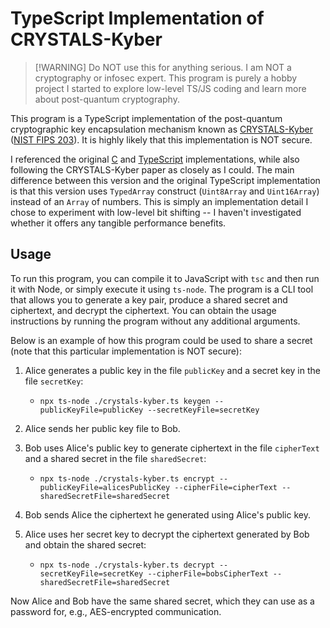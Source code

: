 # TypeScript Implementation of CRYSTALS-Kyber

> [!WARNING] Do NOT use this for anything serious. I am NOT a cryptography or
> infosec expert. This program is purely a hobby project I started to explore
> low-level TS/JS coding and learn more about post-quantum cryptography.

This program is a TypeScript implementation of the post-quantum cryptographic
key encapsulation mechanism known as
<a href="https://pq-crystals.org/kyber/">CRYSTALS-Kyber</a>
(<a href="https://nvlpubs.nist.gov/nistpubs/FIPS/NIST.FIPS.203.pdf">NIST FIPS
203</a>). It is highly likely that this implementation is NOT secure.

I referenced the original <a href="https://github.com/pq-crystals/kyber">C</a>
and <a href="https://github.com/fisherstevenk/crystals-kyber-ts">TypeScript</a>
implementations, while also following the CRYSTALS-Kyber paper as closely as I
could. The main difference between this version and the original TypeScript
implementation is that this version uses `TypedArray` construct (`Uint8Array`
and `Uint16Array`) instead of an `Array` of numbers. This is simply an
implementation detail I chose to experiment with low-level bit shifting -- I
haven't investigated whether it offers any tangible performance benefits.

## Usage

To run this program, you can compile it to JavaScript with `tsc` and then run it
with Node, or simply execute it using `ts-node`. The program is a CLI tool that
allows you to generate a key pair, produce a shared secret and ciphertext, and
decrypt the ciphertext. You can obtain the usage instructions by running the
program without any additional arguments.

Below is an example of how this program could be used to share a secret (note
that this particular implementation is NOT secure):

1. Alice generates a public key in the file `publicKey` and a secret key in the
   file `secretKey`:

   - `npx ts-node ./crystals-kyber.ts keygen --publicKeyFile=publicKey --secretKeyFile=secretKey`

1. Alice sends her public key file to Bob.

1. Bob uses Alice's public key to generate ciphertext in the file `cipherText`
   and a shared secret in the file `sharedSecret`:

   - `npx ts-node ./crystals-kyber.ts encrypt --publicKeyFile=alicesPublicKey --cipherFile=cipherText --sharedSecretFile=sharedSecret`

1. Bob sends Alice the ciphertext he generated using Alice's public key.

1. Alice uses her secret key to decrypt the ciphertext generated by Bob and
   obtain the shared secret:

   - `npx ts-node ./crystals-kyber.ts decrypt --secretKeyFile=secretKey --cipherFile=bobsCipherText --sharedSecretFile=sharedSecret`

Now Alice and Bob have the same shared secret, which they can use as a password
for, e.g., AES-encrypted communication.

